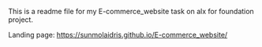 This is a readme file for my E-commerce_website task on alx for foundation project.

Landing page: https://sunmolaidris.github.io/E-commerce_website/

